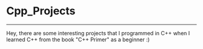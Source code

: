 # Cpp_Projects
---
Hey, there are some interesting projects that I programmed in C++ when I learned C++ from the book "C++ Primer" as a beginner :)
